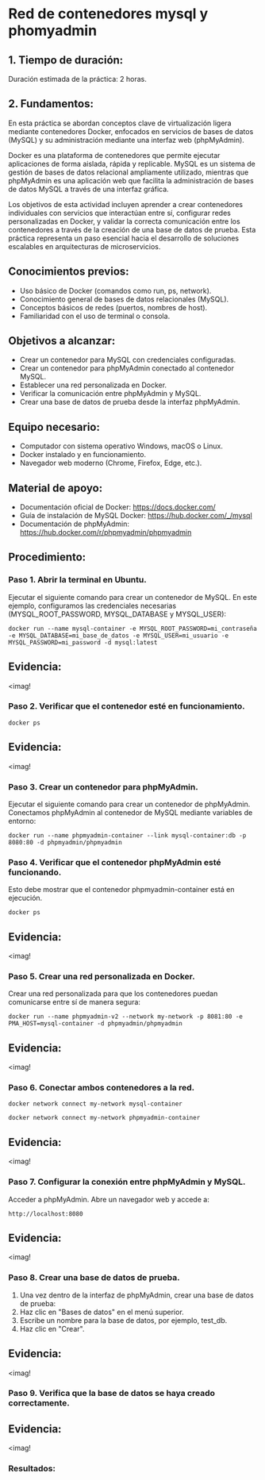 # Red de contenedores mysql y phomyadmin

## 1. Tiempo de duración:
Duración estimada de la práctica: 2 horas.
## 2. Fundamentos:
En esta práctica se abordan conceptos clave de virtualización ligera mediante contenedores Docker, enfocados en servicios de bases de datos (MySQL) y su administración mediante una interfaz web (phpMyAdmin).

Docker es una plataforma de contenedores que permite ejecutar aplicaciones de forma aislada, rápida y replicable. MySQL es un sistema de gestión de bases de datos relacional ampliamente utilizado, mientras que phpMyAdmin es una aplicación web que facilita la administración de bases de datos MySQL a través de una interfaz gráfica.

Los objetivos de esta actividad incluyen aprender a crear contenedores individuales con servicios que interactúan entre sí, configurar redes personalizadas en Docker, y validar la correcta comunicación entre los contenedores a través de la creación de una base de datos de prueba. Esta práctica representa un paso esencial hacia el desarrollo de soluciones escalables en arquitecturas de microservicios.
## Conocimientos previos:
- Uso básico de Docker (comandos como run, ps, network).
- Conocimiento general de bases de datos relacionales (MySQL).
- Conceptos básicos de redes (puertos, nombres de host).
- Familiaridad con el uso de terminal o consola.
## Objetivos a alcanzar:
- Crear un contenedor para MySQL con credenciales configuradas.
- Crear un contenedor para phpMyAdmin conectado al contenedor MySQL.
- Establecer una red personalizada en Docker.
- Verificar la comunicación entre phpMyAdmin y MySQL.
- Crear una base de datos de prueba desde la interfaz phpMyAdmin.
## Equipo necesario:
- Computador con sistema operativo Windows, macOS o Linux.
- Docker instalado y en funcionamiento.
- Navegador web moderno (Chrome, Firefox, Edge, etc.).
## Material de apoyo:
- Documentación oficial de Docker: https://docs.docker.com/
- Guía de instalación de MySQL Docker: https://hub.docker.com/_/mysql
- Documentación de phpMyAdmin: https://hub.docker.com/r/phpmyadmin/phpmyadmin
## Procedimiento:
### Paso 1. Abrir la terminal en Ubuntu.
Ejecutar el siguiente comando para crear un contenedor de MySQL. En este ejemplo, configuramos las credenciales necesarias (MYSQL_ROOT_PASSWORD, MYSQL_DATABASE y MYSQL_USER):
```
docker run --name mysql-container -e MYSQL_ROOT_PASSWORD=mi_contraseña -e MYSQL_DATABASE=mi_base_de_datos -e MYSQL_USER=mi_usuario -e MYSQL_PASSWORD=mi_password -d mysql:latest
````
## Evidencia:
<imag!
### Paso 2. Verificar que el contenedor esté en funcionamiento.
```
docker ps
````
## Evidencia:
<imag!
### Paso 3. Crear un contenedor para phpMyAdmin.
Ejecutar el siguiente comando para crear un contenedor de phpMyAdmin. Conectamos phpMyAdmin al contenedor de MySQL mediante variables de entorno:
```
docker run --name phpmyadmin-container --link mysql-container:db -p 8080:80 -d phpmyadmin/phpmyadmin
````
### Paso 4. Verificar que el contenedor phpMyAdmin esté funcionando.
Esto debe mostrar que el contenedor phpmyadmin-container está en ejecución.
```
docker ps
````
## Evidencia:
<imag!
### Paso 5. Crear una red personalizada en Docker.
Crear una red personalizada para que los contenedores puedan comunicarse entre sí de manera segura:
```
docker run --name phpmyadmin-v2 --network my-network -p 8081:80 -e PMA_HOST=mysql-container -d phpmyadmin/phpmyadmin
````
## Evidencia:
<imag!
### Paso 6. Conectar ambos contenedores a la red.
```
docker network connect my-network mysql-container
````
```
docker network connect my-network phpmyadmin-container
````
## Evidencia:
<imag!
### Paso 7. Configurar la conexión entre phpMyAdmin y MySQL.
Acceder a phpMyAdmin. Abre un navegador web y accede a:
```
http://localhost:8080
````
## Evidencia:
<imag!
### Paso 8. Crear una base de datos de prueba.
1. Una vez dentro de la interfaz de phpMyAdmin, crear una base de datos de prueba:
2. Haz clic en "Bases de datos" en el menú superior.
3. Escribe un nombre para la base de datos, por ejemplo, test_db.
4. Haz clic en "Crear".
## Evidencia:
<imag!
### Paso 9. Verifica que la base de datos se haya creado correctamente.
## Evidencia:
<imag!
### Resultados:


